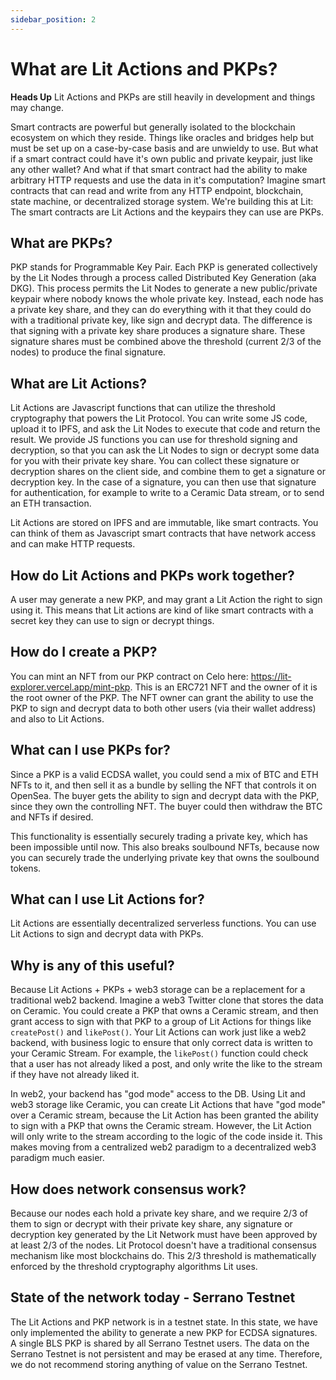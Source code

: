 ```yaml
---
sidebar_position: 2
---
```


# What are Lit Actions and PKPs?

**Heads Up** Lit Actions and PKPs are still heavily in development and things may change.

Smart contracts are powerful but generally isolated to the blockchain ecosystem on which they reside. Things like oracles and bridges help but must be set up on a case-by-case basis and are unwieldy to use. But what if a smart contract could have it's own public and private keypair, just like any other wallet? And what if that smart contract had the ability to make arbitrary HTTP requests and use the data in it's computation? Imagine smart contracts that can read and write from any HTTP endpoint, blockchain, state machine, or decentralized storage system. We're building this at Lit: The smart contracts are Lit Actions and the keypairs they can use are PKPs.

## What are PKPs?

PKP stands for Programmable Key Pair. Each PKP is generated collectively by the Lit Nodes through a process called Distributed Key Generation (aka DKG). This process permits the Lit Nodes to generate a new public/private keypair where nobody knows the whole private key. Instead, each node has a private key share, and they can do everything with it that they could do with a traditional private key, like sign and decrypt data. The difference is that signing with a private key share produces a signature share. These signature shares must be combined above the threshold (current 2/3 of the nodes) to produce the final signature.

## What are Lit Actions?

Lit Actions are Javascript functions that can utilize the threshold cryptography that powers the Lit Protocol. You can write some JS code, upload it to IPFS, and ask the Lit Nodes to execute that code and return the result. We provide JS functions you can use for threshold signing and decryption, so that you can ask the Lit Nodes to sign or decrypt some data for you with their private key share. You can collect these signature or decryption shares on the client side, and combine them to get a signature or decryption key. In the case of a signature, you can then use that signature for authentication, for example to write to a Ceramic Data stream, or to send an ETH transaction.

Lit Actions are stored on IPFS and are immutable, like smart contracts. You can think of them as Javascript smart contracts that have network access and can make HTTP requests.

## How do Lit Actions and PKPs work together?

A user may generate a new PKP, and may grant a Lit Action the right to sign using it. This means that Lit actions are kind of like smart contracts with a secret key they can use to sign or decrypt things.

## How do I create a PKP?

You can mint an NFT from our PKP contract on Celo here: https://lit-explorer.vercel.app/mint-pkp. This is an ERC721 NFT and the owner of it is the root owner of the PKP. The NFT owner can grant the ability to use the PKP to sign and decrypt data to both other users (via their wallet address) and also to Lit Actions.

## What can I use PKPs for?

Since a PKP is a valid ECDSA wallet, you could send a mix of BTC and ETH NFTs to it, and then sell it as a bundle by selling the NFT that controls it on OpenSea. The buyer gets the ability to sign and decrypt data with the PKP, since they own the controlling NFT. The buyer could then withdraw the BTC and NFTs if desired.

This functionality is essentially securely trading a private key, which has been impossible until now. This also breaks soulbound NFTs, because now you can securely trade the underlying private key that owns the soulbound tokens.

## What can I use Lit Actions for?

Lit Actions are essentially decentralized serverless functions. You can use Lit Actions to sign and decrypt data with PKPs.

## Why is any of this useful?

Because Lit Actions + PKPs + web3 storage can be a replacement for a traditional web2 backend. Imagine a web3 Twitter clone that stores the data on Ceramic. You could create a PKP that owns a Ceramic stream, and then grant access to sign with that PKP to a group of Lit Actions for things like `createPost()` and `likePost()`. Your Lit Actions can work just like a web2 backend, with business logic to ensure that only correct data is written to your Ceramic Stream. For example, the `likePost()` function could check that a user has not already liked a post, and only write the like to the stream if they have not already liked it.

In web2, your backend has "god mode" access to the DB. Using Lit and web3 storage like Ceramic, you can create Lit Actions that have "god mode" over a Ceramic stream, because the Lit Action has been granted the ability to sign with a PKP that owns the Ceramic stream. However, the Lit Action will only write to the stream according to the logic of the code inside it. This makes moving from a centralized web2 paradigm to a decentralized web3 paradigm much easier.

## How does network consensus work?

Because our nodes each hold a private key share, and we require 2/3 of them to sign or decrypt with their private key share, any signature or decryption key generated by the Lit Network must have been approved by at least 2/3 of the nodes. Lit Protocol doesn't have a traditional consensus mechanism like most blockchains do. This 2/3 threshold is mathematically enforced by the threshold cryptography algorithms Lit uses.

## State of the network today - Serrano Testnet

The Lit Actions and PKP network is in a testnet state. In this state, we have only implemented the ability to generate a new PKP for ECDSA signatures. A single BLS PKP is shared by all Serrano Testnet users. The data on the Serrano Testnet is not persistent and may be erased at any time. Therefore, we do not recommend storing anything of value on the Serrano Testnet.
